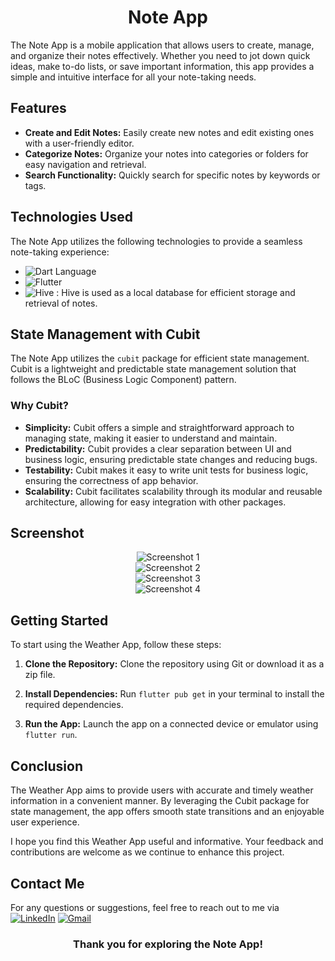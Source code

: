 <h1 align="center">Note App</h1>

The Note App is a mobile application that allows users to create, manage, and organize their notes effectively. Whether you need to jot down quick ideas, make to-do lists, or save important information, this app provides a simple and intuitive interface for all your note-taking needs.

## Features


- **Create and Edit Notes:** Easily create new notes and edit existing ones with a user-friendly editor.
- **Categorize Notes:** Organize your notes into categories or folders for easy navigation and retrieval.
- **Search Functionality:** Quickly search for specific notes by keywords or tags.

## Technologies Used

The Note App utilizes the following technologies to provide a seamless note-taking experience:

- ![Dart Language](https://img.shields.io/badge/Dart-0175C2?style=for-the-badge&logo=dart&logoColor=white)
- ![Flutter](https://img.shields.io/badge/Flutter-02569B?style=for-the-badge&logo=flutter&logoColor=white)
- ![Hive](https://img.shields.io/badge/Hive-FFA500?style=for-the-badge&logo=hive&logoColor=white) : Hive is used as a local database for efficient storage and retrieval of notes.

## State Management with Cubit

The Note App utilizes the `cubit` package for efficient state management. Cubit is a lightweight and predictable state management solution that follows the BLoC (Business Logic Component) pattern.

### Why Cubit?

- **Simplicity:** Cubit offers a simple and straightforward approach to managing state, making it easier to understand and maintain.
- **Predictability:** Cubit provides a clear separation between UI and business logic, ensuring predictable state changes and reducing bugs.
- **Testability:** Cubit makes it easy to write unit tests for business logic, ensuring the correctness of app behavior.
- **Scalability:** Cubit facilitates scalability through its modular and reusable architecture, allowing for easy integration with other packages.

## Screenshot

<div align="center">
  <img src="https://github.com/ahmednasr1237/Tuko-App/assets/92389822/18650d1e-f196-4901-841e-37857d2ab09a" alt="Screenshot 1"><br>
  <img src="https://github.com/ahmednasr1237/Tuko-App/assets/92389822/3c2ea1f4-f814-491d-b746-0db99c29fbd9" alt="Screenshot 2"><br>
  <img src="https://github.com/ahmednasr1237/Tuko-App/assets/92389822/0fe200ed-da39-4301-bfa8-65d068605398" alt="Screenshot 3"><br>
  <img src="https://github.com/ahmednasr1237/Tuko-App/assets/92389822/1e55cca2-6453-4bb9-a65c-01ba49b57fe5" alt="Screenshot 4"><br>
</div>

## Getting Started

To start using the Weather App, follow these steps:

1. **Clone the Repository:** Clone the repository using Git or download it as a zip file.

2. **Install Dependencies:** Run `flutter pub get` in your terminal to install the required dependencies.

3. **Run the App:** Launch the app on a connected device or emulator using `flutter run`.

## Conclusion

The Weather App aims to provide users with accurate and timely weather information in a convenient manner. By leveraging the Cubit package for state management, the app offers smooth state transitions and an enjoyable user experience.

I hope you find this Weather App useful and informative. Your feedback and contributions are welcome as we continue to enhance this project.

## Contact Me

For any questions or suggestions, feel free to reach out to me via [![LinkedIn](https://img.shields.io/badge/LinkedIn-0077B5?style=for-the-badge&logo=linkedin&logoColor=white)](https://www.linkedin.com/in/ahmed-nasr-Fahmey/)
[![Gmail](https://img.shields.io/badge/Gmail-D14836?style=for-the-badge&logo=gmail&logoColor=white)](mailto:ahmed.nasr.fahmey@gmail.com)

<h3 align="center">Thank you for exploring the Note App!</h3>
